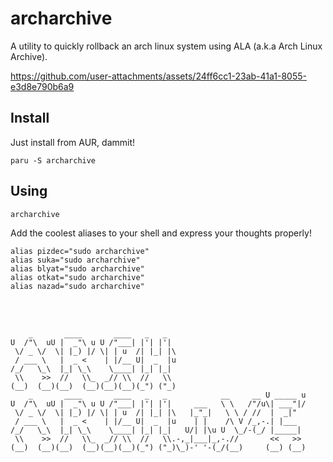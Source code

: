 # archarchive
A utility to quickly rollback an arch linux system using ALA (a.k.a Arch Linux Archive).

https://github.com/user-attachments/assets/24ff6cc1-23ab-41a1-8055-e3d8e790b6a9

## Install
Just install from AUR, dammit!
```shell
paru -S archarchive
```

## Using
```shell
archarchive
```
Add the coolest aliases to your shell and express your thoughts properly!
```
alias pizdec="sudo archarchive"
alias suka="sudo archarchive"
alias blyat="sudo archarchive"
alias otkat="sudo archarchive"
alias nazad="sudo archarchive"
```
<br />
<br />

```
    _       ____       ____   _   _                                
U  /"\  uU |  _"\ u U /"___| |'| |'|                               
 \/ _ \/  \| |_) |/ \| | u  /| |_| |\                              
 / ___ \   |  _ <    | |/__ U|  _  |u                              
/_/   \_\  |_| \_\    \____| |_| |_|                               
 \\    >>  //   \\_  _// \\  //   \\                               
(__)  (__)(__)  (__)(__)(__)(_") ("_)                              
    _       ____       ____   _   _            __     __ U _____ u 
U  /"\  uU |  _"\ u U /"___| |'| |'|     ___   \ \   /"/u\| ___"|/ 
 \/ _ \/  \| |_) |/ \| | u  /| |_| |\   |_"_|   \ \ / //  |  _|"   
 / ___ \   |  _ <    | |/__ U|  _  |u    | |    /\ V /_,-.| |___   
/_/   \_\  |_| \_\    \____| |_| |_|   U/| |\u U  \_/-(_/ |_____|  
 \\    >>  //   \\_  _// \\  //   \\.-,_|___|_,-.//       <<   >>  
(__)  (__)(__)  (__)(__)(__)(_") ("_)\_)-' '-(_/(__)     (__) (__) 
```

